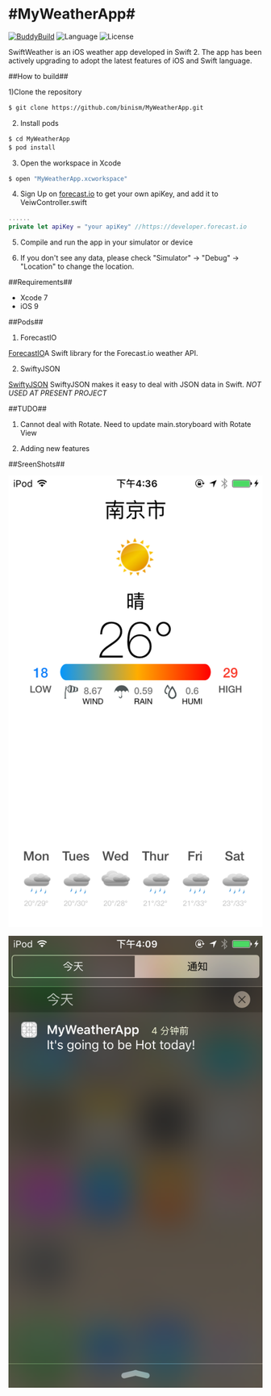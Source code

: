 #MyWeatherApp#
==========
[![BuddyBuild](https://dashboard.buddybuild.com/api/statusImage?appID=562a9aac2492560100211378&branch=master&build=latest)](https://dashboard.buddybuild.com/apps/562a9aac2492560100211378/build/latest)
![Language](https://img.shields.io/badge/language-Swift%202-orange.svg)
![License](https://img.shields.io/github/license/JakeLin/SwiftWeather.svg?style=flat)

SwiftWeather is an iOS weather app developed in Swift 2. The app has been actively upgrading to adopt the latest features of iOS and Swift language.


##How to build##
 
1)Clone the repository

```bash
$ git clone https://github.com/binism/MyWeatherApp.git
```

2) Install pods

```bash
$ cd MyWeatherApp
$ pod install
```

3) Open the workspace in Xcode

```bash
$ open "MyWeatherApp.xcworkspace"
```

4) Sign Up on [forecast.io](https://developer.forecast.io/) to get your own apiKey, and add it to VeiwController.swift
```swift
......
private let apiKey = "your apiKey" //https://developer.forecast.io
```
5) Compile and run the app in your simulator or device

6) If you don't see any data, please check "Simulator" -> "Debug" -> "Location" to change the location.

##Requirements##

* Xcode 7
* iOS 9

##Pods##
1) ForecastIO

[ForecastIO](https://github.com/sxg/ForecastIO)A Swift library for the Forecast.io weather API.

2) SwiftyJSON

[SwiftyJSON](https://github.com/SwiftyJSON/SwiftyJSON) SwiftyJSON makes it easy to deal with JSON data in Swift. *NOT USED AT PRESENT PROJECT*

##TUDO##

1) Cannot deal with Rotate. Need to update main.storyboard with Rotate View

2) Adding new features

##SreenShots##

![截图1](https://github.com/binism/MyWeatherApp/blob/master/SreenShot/Screen%20Shot%202016-06-05%20at%204.37.03%20PM.png)

![截图2](https://github.com/binism/MyWeatherApp/blob/master/SreenShot/Screen%20Shot%202016-06-05%20at%204.09.16%20PM.png)
